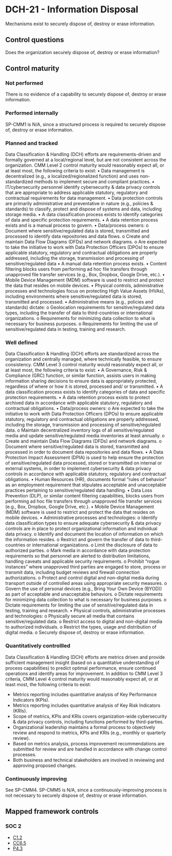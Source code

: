 # DCH-21 - Information Disposal
Mechanisms exist to securely dispose of, destroy or erase information.
## Control questions
Does the organization securely dispose of, destroy or erase information?
## Control maturity
### Not performed
There is no evidence of a capability to securely dispose of, destroy or erase information.
### Performed internally
SP-CMM1 is N/A, since a structured process is required to securely dispose of, destroy or erase information.
### Planned and tracked
Data Classification & Handling (DCH) efforts are requirements-driven and formally governed at a local/regional level, but are not consistent across the organization. CMM Level 2 control maturity would reasonably expect all, or at least most, the following criteria to exist:
•	Data management is decentralized (e.g., a localized/regionalized function) and uses non-standardized methods to implement secure and compliant practices.
•	IT/cybersecurity personnel identify cybersecurity & data privacy controls that are appropriate to address applicable statutory, regulatory and contractual requirements for data management.
•	Data protection controls are primarily administrative and preventative in nature (e.g., policies & standards) to classify, protect and dispose of systems and data, including storage media.
•	A data classification process exists to identify categories of data and specific protection requirements.
•	A data retention process exists and is a manual process to govern.
•	Data/process owners:
o	Document where sensitive/regulated data is stored, transmitted and processed to identify data repositories and data flows.
o	Create and maintain Data Flow Diagrams (DFDs) and network diagrams.
o	Are expected to take the initiative to work with Data Protection Officers (DPOs) to ensure applicable statutory, regulatory and contractual obligations are properly addressed, including the storage, transmission and processing of sensitive/regulated data
•	A manual data retention process exists.
•	Content filtering blocks users from performing ad hoc file transfers through unapproved file transfer services (e.g., Box, Dropbox, Google Drive, etc.).
•	Mobile Device Management (MDM) software is used to restrict and protect the data that resides on mobile devices.
•	Physical controls, administrative processes and technologies focus on protecting High Value Assets (HVAs), including environments where sensitive/regulated data is stored, transmitted and processed.
•	Administrative means (e.g., policies and standards) dictate:
o	Geolocation requirements for sensitive/regulated data types, including the transfer of data to third-countries or international organizations.
o	Requirements for minimizing data collection to what is necessary for business purposes.
o	Requirements for limiting the use of sensitive/regulated data in testing, training and research.
### Well defined
Data Classification & Handling (DCH) efforts are standardized across the organization and centrally managed, where technically feasible, to ensure consistency. CMM Level 3 control maturity would reasonably expect all, or at least most, the following criteria to exist:
•	A Governance, Risk & Compliance (GRC) function, or similar function, assists users in making information sharing decisions to ensure data is appropriately protected, regardless of where or how it is stored, processed and/ or transmitted.
•	A data classification process exists to identify categories of data and specific protection requirements.
•	A data retention process exists to protect archived data in accordance with applicable statutory, regulatory and contractual obligations. 
•	Data/process owners:
o	Are expected to take the initiative to work with Data Protection Officers (DPOs) to ensure applicable statutory, regulatory and contractual obligations are properly addressed, including the storage, transmission and processing of sensitive/regulated data.
o	Maintain decentralized inventory logs of all sensitive/regulated media and update sensitive/regulated media inventories at least annually. 
o	Create and maintain Data Flow Diagrams (DFDs) and network diagrams.
o	Document where sensitive/regulated data is stored, transmitted and processed in order to document data repositories and data flows.
•	A Data Protection Impact Assessment (DPIA) is used to help ensure the protection of sensitive/regulated data processed, stored or transmitted on internal or external systems, in order to implement cybersecurity & data privacy controls in accordance with applicable statutory, regulatory and contractual obligations.
•	Human Resources (HR), documents formal “rules of behavior” as an employment requirement that stipulates acceptable and unacceptable practices pertaining to sensitive/regulated data handling.
•	Data Loss Prevention (DLP), or similar content filtering capabilities, blocks users from performing ad hoc file transfers through unapproved file transfer services (e.g., Box, Dropbox, Google Drive, etc.).
•	Mobile Device Management (MDM) software is used to restrict and protect the data that resides on mobile devices.
•	Administrative processes and technologies: 
o	Identify data classification types to ensure adequate cybersecurity & data privacy controls are in place to protect organizational information and individual data privacy.
o	Identify and document the location of information on which the information resides.
o	Restrict and govern the transfer of data to third-countries or international organizations.
o	Limit the disclosure of data to authorized parties. 
o	Mark media in accordance with data protection requirements so that personnel are alerted to distribution limitations, handling caveats and applicable security requirements. 
o	Prohibit “rogue instances” where unapproved third parties are engaged to store, process or transmit data, including budget reviews and firewall connection authorizations.
o	Protect and control digital and non-digital media during transport outside of controlled areas using appropriate security measures.
o	Govern the use of personal devices (e.g., Bring Your Own Device (BYOD)) as part of acceptable and unacceptable behaviors.
o	Dictate requirements for minimizing data collection to what is necessary for business purposes.
o	Dictate requirements for limiting the use of sensitive/regulated data in testing, training and research.
•	Physical controls, administrative processes and technologies: 
o	Physically secure all media that contains sensitive/regulated data.
o	Restrict access to digital and non-digital media to authorized individuals. 
o	Restrict the types, usage and distribution of digital media.
o	Securely dispose of, destroy or erase information.
### Quantitatively controllled
Data Classification & Handling (DCH) efforts are metrics driven and provide sufficient management insight (based on a quantitative understanding of process capabilities) to predict optimal performance, ensure continued operations and identify areas for improvement. In addition to CMM Level 3 criteria, CMM Level 4 control maturity would reasonably expect all, or at least most, the following criteria to exist:
- 	Metrics reporting includes quantitative analysis of Key Performance Indicators (KPIs).
- 	Metrics reporting includes quantitative analysis of Key Risk Indicators (KRIs).
- 	Scope of metrics, KPIs and KRIs covers organization-wide cybersecurity & data privacy controls, including functions performed by third-parties.
- 	Organizational leadership maintains a formal process to objectively review and respond to metrics, KPIs and KRIs (e.g., monthly or quarterly review).
- 	Based on metrics analysis, process improvement recommendations are submitted for review and are handled in accordance with change control processes.
- 	Both business and technical stakeholders are involved in reviewing and approving proposed changes.
### Continuously improving
See SP-CMM4. SP-CMM5 is N/A, since a continuously-improving process is not necessary to securely dispose of, destroy or erase information.
## Mapped framework controls
### SOC 2
- [C1.2](../soc2/c12.md)
- [CC6.5](../soc2/cc65.md)
- [P4.3](../soc2/p43.md)